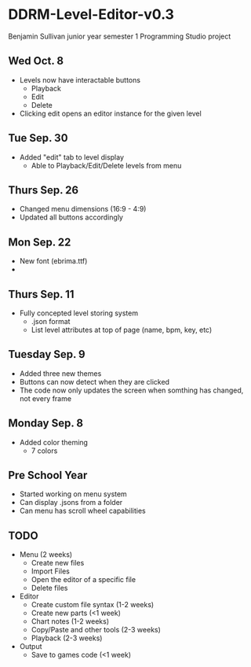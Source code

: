 # DDRM-Level-Editor-v0.3
Benjamin Sullivan junior year semester 1 Programming Studio project

## Wed Oct. 8
- Levels now have interactable buttons
  - Playback
  - Edit
  - Delete
- Clicking edit opens an editor instance for the given level

## Tue Sep. 30
- Added "edit" tab to level display
  - Able to Playback/Edit/Delete levels from menu

## Thurs Sep. 26
- Changed menu dimensions (16:9 - 4:9)
- Updated all buttons accordingly

## Mon Sep. 22
- New font (ebrima.ttf)
- 

## Thurs Sep. 11
- Fully concepted level storing system
  - .json format
  - List level attributes at top of page (name, bpm, key, etc)

## Tuesday Sep. 9
- Added three new themes
- Buttons can now detect when they are clicked
- The code now only updates the screen when somthing has changed, not every frame

## Monday Sep. 8
- Added color theming
  - 7 colors

## Pre School Year
- Started working on menu system
- Can display .jsons from a folder
- Can menu has scroll wheel capabilities

## TODO
- Menu (2 weeks)
  - Create new files
  - Import Files
  - Open the editor of a specific file
  - Delete files
- Editor
  - Create custom file syntax (1-2 weeks)
  - Create new parts (<1 week)
  - Chart notes (1-2 weeks)
  - Copy/Paste and other tools (2-3 weeks)
  - Playback (2-3 weeks)
- Output
  - Save to games code (<1 week)
